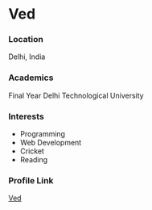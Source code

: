 # Ved

### Location

Delhi, India

### Academics

Final Year Delhi Technological University

### Interests

- Programming
- Web Development
- Cricket
- Reading

### Profile Link

[Ved](https://github.com/Ved142)
